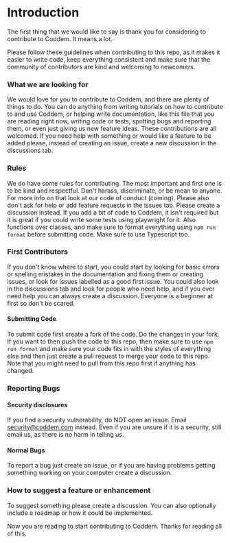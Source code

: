 # Introduction

The first thing that we would like to say is thank you for considering to contribute to Coddem. It means a lot.

Please follow these guidelines when contributing to this repo, as it makes it easier to write code, keep everything consistent and make sure that the community of contributors are kind and welcoming to newcomers.

### What we are looking for

We would love for you to contribute to Coddem, and there are plenty of things to do. You can do anything from writing tutorials on how to contribute to and use Coddem, or helping write documentation, like this file that you are reading right now, writing code or tests, spotting bugs and reporting them, or even just giving us new feature ideas. These contributions are all welcomed. If you need help with something or would like a feature to be added please, instead of creating an issue, create a new discussion in the discussions tab.

### Rules

We do have some rules for contributing. The most important and first one is to be kind and respectful. Don't harass, discriminate, or be mean to anyone. For more info on that look at our code of conduct (coming). Please also don't ask for help or add feature requests in the issues tab. Please create a discussion instead. If you add a bit of code to Coddem, it isn't required but it is great if you could write some tests using playwright for it. Also functions over classes, and make sure to format everything using `npm run format` before submitting code. Make sure to use Typescript too.

### First Contributors

If you don't know where to start, you could start by looking for basic errors or spelling mistakes in the documentation and fixing them or creating issues, or look for issues labelled as a good first issue. You could also look in the discussions tab and look for people who need help, and if you ever need help you can always create a discussion. Everyone is a beginner at first so don't be scared.

#### Submitting Code

To submit code first create a fork of the code. Do the changes in your fork. If you want to then push the code to this repo, then make sure to use `npm run format` and make sure your code fits in with the styles of everything else and then just create a pull request to merge your code to this repo. Note that you might need to pull from this repo first if anything has changed.

### Reporting Bugs

#### Security disclosures

If you find a security vulnerability, do NOT open an issue. Email security@coddem.com instead. Even if you are unsure if it is a security, still email us, as there is no harm in telling us.


#### Normal Bugs

To report a bug just create an issue, or if you are having problems getting something working on your computer create a discussion.

### How to suggest a feature or enhancement

To suggest something please create a discussion. You can also optionally include a roadmap or how it could be implemented.

Now you are reading to start contributing to Coddem. Thanks for reading all of this.